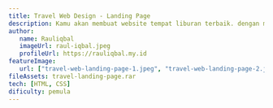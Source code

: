```yaml
---
title: Travel Web Design - Landing Page
description: Kamu akan membuat website tempat liburan terbaik. dengan menggunakan HTML dan CSS, kamu juga bisa membuatnya menjadi Responsive agar bisa di akses di device manapun.
author:
   name: Rauliqbal
   imageUrl: raul-iqbal.jpeg
   profileUrl: https://rauliqbal.my.id
featureImage:
   url: ["travel-web-landing-page-1.jpeg", "travel-web-landing-page-2.jpeg"]
fileAssets: travel-landing-page.rar
tech: [HTML, CSS]
dificulty: pemula
---
```

